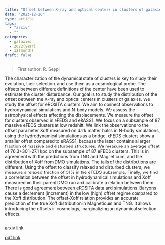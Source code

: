 ```yaml
---
title: "Offset between X-ray and optical centers in clusters of galaxies: connecting eROSITA data and simulations"
date: "2022-12-20"
type: article
tags:
  - "arxiv"
  - ""
categories:
  - galaxies
  - 2022(year)
  - 12(month)
draft: false
---
```


> First author: R. Seppi

 The characterization of the dynamical state of clusters is key to study their
evolution, their selection, and use them as a cosmological probe. The offsets
between different definitions of the center have been used to estimate the
cluster disturbance. Our goal is to study the distribution of the offset
between the X-ray and optical centers in clusters of galaxies. We study the
offset for eROSITA clusters. We aim to connect observations to hydrodynamical
simulations and N-body models. We assess the astrophysical effects affecting
the displacements. We measure the offset for clusters observed in eFEDS and
eRASS1. We focus on a subsample of 87 massive eFEDS clusters at low redshift.
We link the observations to the offset parameter Xoff measured on dark matter
halos in N-body simulations, using the hydrodynamical simulations as a bridge.
eFEDS clusters show a smaller offset compared to eRASS1, because the latter
contains a larger fraction of massive and disturbed structures. We measure an
average offset of 76.3+30.1-27.1 kpc on the subsample of 87 eFEDS clusters.
This is in agreement with the predictions from TNG and Magneticum, and the
distribution of Xoff from DMO simulations. The tails of the distributions are
different. Using the offset to classify relaxed and disturbed clusters, we
measure a relaxed fraction of 31% in the eFEDS subsample. Finally, we find a
correlation between the offset in hydrodynamical simulations and Xoff measured
on their parent DMO run and calibrate a relation between them. There is good
agreement between eROSITA data and simulations. Baryons cause a decrement
(increment) in the low (high) offset regime compared to the Xoff distribution.
The offset-Xoff relation provides an accurate prediction of the true Xoff
distribution in Magneticum and TNG. It allows introducing the offsets in
cosmology, marginalizing on dynamical selection effects.

---
[arxiv link](http://arxiv.org/abs/2212.10107v1)

[pdf link](http://arxiv.org/pdf/2212.10107v1)